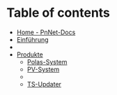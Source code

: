 # Table of contents

* [Home - PnNet-Docs](README.md)
* [Einführung](introduction.md)
*
* [Produkte](products/products.md)
  * [Polas-System](products/polas.md)
  * [PV-System](products/pvs.md)
  *
  * [TS-Updater](products/tsup.md)
